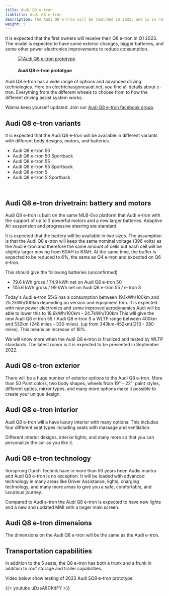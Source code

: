 ```yaml
---
title: Audi Q8 e-tron
linktitle: Audi Q8 e-tron
description: The Audi Q8 e-tron will be launched in 2022, and is in reality the facelift version of the Audi e-tron.
weight: 5
---
```

<!-- markdownlint-disable MD033 -->

It is expected that the first owners will receive their Q8 e-tron in Q1 2023. The model is expected to have some exterior changes, bigger batteries, and some other power electronics improvements to reduce consumption.

<figure>
    <a href="https://media.electrichasgoneaudi.net/multimedia/models/q8-e-tron/q8prototype.jpg">
        <img src="https://media.electrichasgoneaudi.net/multimedia/models/q8-e-tron/q8prototypes.jpg" alt="Audi Q8 e-tron prototype" title="Audi Q8 e-tron prototype">
    </a>
    <figcaption><h4>Audi Q8 e-tron prototype</h4></figcaption>
</figure>

Audi Q8 e-tron has a wide range of options and advanced driving technologies. Here on electrichasgoneaudi.net, you find all details about e-tron. Everything from the different wheels to choose from to how the different driving assist system works.

Wanna keep yourself updated. Join our [Audi Q8 e-tron facebook group](https://www.facebook.com/groups/1070499437069641).

## Audi Q8 e-tron variants

It is expected that the Audi Q8 e-tron will be available in different variants with different body designs, motors, and batteries.

- Audi Q8 e-tron 50
- Audi Q8 e-tron 50 Sportback
- Audi Q8 e-tron 55
- Audi Q8 e-tron 55 Sportback
- Audi Q8 e-tron S
- Audi Q8 e-tron S Sportback

<br />

## Audi Q8 e-tron drivetrain: battery and motors

Audi Q8 e-tron is built on the same MLB-Evo platform that Audi e-tron with the support of up to 3 powerful motors and a new larger batteries. Adaptive Air suspension and progressive steering are standard.

It is expected that the battery will be available in two sizes. The assumption is that the Audi Q8 e-tron will keep the same nominal voltage (396 volts) as the Audi e-tron and therefore the same amount of cells but each cell will be slightly larger
moving from 60AH to 67AH. At the same time, the buffer is expected to be reduced to 6%, the same as Q4 e-tron and expected on Q6 e-tron.

This should give the following batteries (unconfirmed)

- 79.6 kWh gross / 74.9 kWh net on Audi Q8 e-tron 50
- 105.6 kWh gross / 99 kWh net on Audi Q8 e-tron 55 / e-tron S

Today's Audi e-tron 55/S has a consumption between 19.1kWh/100km and 25.2kWh/100km depending on version and equipment trim. It is expected with new power electronics and some improved aerodynamics
Audi will be able to lower this to 18.6kWh/100km - 24.7kWh/100km This will give the new Audi Q8 e-tron 55 / Audi Q8 e-tron S a WLTP range between 400km and 532km (248 miles - 330 miles). (up from 343km-452km)(213 - 280 miles).
This means an increase of 16%.

We will know more when the Audi Q8 e-tron is finalized and tested by WLTP standards. The latest rumor is it is expected to be presented in September 2022.

## Audi Q8 e-tron exterior

There will be a huge number of exterior options to the Audi Q8 e-tron. More than 50 Paint colors, two body shapes,  wheels from 19" - 22", paint styles, different optics, mirror types, and many more options make it possible to create your unique design.

## Audi Q8 e-tron interior

Audi Q8 e-tron will a have luxury interior with many options. This includes four different seat types including seats with massage and ventilation.

Different interior designs, interior lights, and many more so that you can personalize the car as you like it.

## Audi Q8 e-tron technology

Vorsprung Durch Technik have in more than 50 years been Audis mantra and Audi Q8 e-tron is no exception. It will be loaded with advanced technology in many areas like Driver Assistance, lights, charging technology, and many more areas to give you a safe, comfortable, and luxurious journey.

Compared to Audi e-tron the Audi Q8 e-tron is expected to have new lights and a new and updated MMI with a larger main screen. 

## Audi Q8 e-tron dimensions

The dimensions on the Audi Q8 e-tron will be the same as the Audi e-tron.

## Transportation capabilities

In addition to the 5 seats, the Q8 e-tron has both a trunk and a frunk in addition to roof storage and trailer capabilities.

Video below show testing of 2023 Audi SQ8 e-tron prototype

{{< youtube uDzsA8CKdFY >}}
